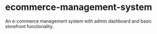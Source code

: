 # ecommerce-management-system
An e-commerce management system with admin dashboard and basic storefront functionality.
